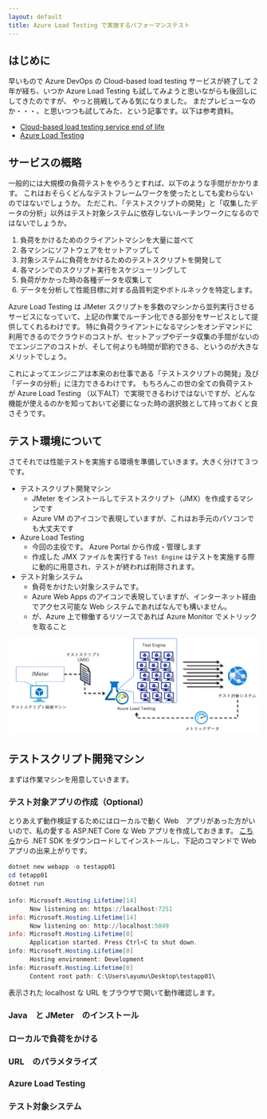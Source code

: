 ```yaml
---
layout: default
title: Azure Load Testing で実施するパフォーマンステスト
---
```


## はじめに

早いもので Azure DevOps の Cloud-based load testing サービスが終了して 2 年が経ち、いつか Azure Load Testing も試してみようと思いながらも後回しにしてきたのですが、
やっと挑戦してみる気になりました。
まだプレビューなのか・・・、と思いつつも試してみた、という記事です。以下は参考資料。

- [Cloud-based load testing service end of life](https://devblogs.microsoft.com/devops/cloud-based-load-testing-service-eol/)
- [Azure Load Testing](https://docs.microsoft.com/ja-jp/azure/load-testing/overview-what-is-azure-load-testing)

## サービスの概略

一般的には大規模の負荷テストをやろうとすれば、以下のような手間がかかります。
これはおそらくどんなテストフレームワークを使ったとしても変わらないのではないでしょうか。
ただこれ、「テストスクリプトの開発」と「収集したデータの分析」以外はテスト対象システムに依存しないルーチンワークになるのではないでしょうか。

1. 負荷をかけるためのクライアントマシンを大量に並べて
1. 各マシンにソフトウェアをセットアップして
1. 対象システムに負荷をかけるためのテストスクリプトを開発して
1. 各マシンでのスクリプト実行をスケジューリングして
1. 負荷がかかった時の各種データを収集して
1. データを分析して性能目標に対する品質判定やボトルネックを特定します。

Azure Load Testing は JMeter スクリプトを多数のマシンから並列実行させるサービスになっていて、上記の作業でルーチン化できる部分をサービスとして提供してくれるわけです。
特に負荷クライアントになるマシンをオンデマンドに利用できるのでクラウドのコストが、セットアップやデータ収集の手間がないのでエンジニアのコストが、そして何よりも時間が節約できる、というのが大きなメリットでしょう。

これによってエンジニアは本来のお仕事である「テストスクリプトの開発」及び「データの分析」に注力できるわけです。
もちろんこの世の全ての負荷テストが Azure Load Testing （以下ALT）で実現できるわけではないですが、どんな機能が使えるのかを知っておいて必要になった時の選択肢として持っておくと良さそうです。

## テスト環境について

さてそれでは性能テストを実施する環境を準備していきます。大きく分けて３つです。

- テストスクリプト開発マシン
  - JMeter をインストールしてテストスクリプト（JMX）を作成するマシンです
  - Azure VM のアイコンで表現していますが、これはお手元のパソコンでも大丈夫です
- Azure Load Testing
  - 今回の主役です。 Azure Portal から作成・管理します
  - 作成した JMX ファイルを実行する `Test Engine` はテストを実施する際に動的に用意され、テストが終われば削除されます。
- テスト対象システム
  - 負荷をかけたい対象システムです。
  - Azure Web Apps のアイコンで表現していますが、インターネット経由でアクセス可能な Web システムであればなんでも構いません。
  - が、Azure 上で稼働するリソースであれば Azure Monitor でメトリックを取ること

![overview](./images/overview.png)

## テストスクリプト開発マシン

まずは作業マシンを用意していきます。

### テスト対象アプリの作成（Optional）

とりあえず動作検証するためにはローカルで動く Web　アプリがあった方がいいので、私の愛する ASP.NET Core な Web アプリを作成しておきます。
[こちら](https://dotnet.microsoft.com/en-us/download)から .NET SDK をダウンロードしてインストールし、下記のコマンドで Web アプリの出来上がりです。

```powershell
dotnet new webapp -o testapp01
cd tetapp01
dotnet run 

info: Microsoft.Hosting.Lifetime[14]
      Now listening on: https://localhost:7251
info: Microsoft.Hosting.Lifetime[14]
      Now listening on: http://localhost:5049
info: Microsoft.Hosting.Lifetime[0]
      Application started. Press Ctrl+C to shut down.
info: Microsoft.Hosting.Lifetime[0]
      Hosting environment: Development
info: Microsoft.Hosting.Lifetime[0]
      Content root path: C:\Users\ayumu\Desktop\testapp01\
```

表示された localhost な URL をブラウザで開いて動作確認します。

### Java　と JMeter　のインストール

### ローカルで負荷をかける

### URL　のパラメタライズ




### Azure Load Testing



### テスト対象システム
